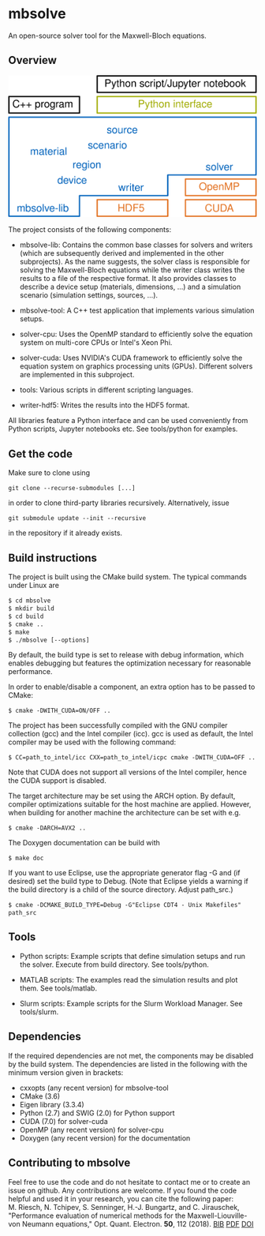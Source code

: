 # mbsolve
An open-source solver tool for the Maxwell-Bloch equations.

Overview
--------------------

![mbsolve overview](doc/mbsolve_overview.png)

The project consists of the following components:

- mbsolve-lib: Contains the common base classes for solvers and writers (which
are subsequently derived and implemented in the other subprojects). As the
name suggests, the solver class is responsible for solving the Maxwell-Bloch
equations while the writer class writes the results to a file of the
respective format. It also provides classes to describe a device setup
(materials, dimensions, ...) and a simulation scenario (simulation settings,
sources, ...).

- mbsolve-tool: A C++ test application that implements various simulation
setups.

- solver-cpu: Uses the OpenMP standard to efficiently solve the equation
system on multi-core CPUs or Intel's Xeon Phi.

- solver-cuda: Uses NVIDIA's CUDA framework to efficiently solve the equation
system on graphics processing units (GPUs). Different solvers are implemented
in this subproject.

- tools: Various scripts in different scripting languages.

- writer-hdf5: Writes the results into the HDF5 format.

All libraries feature a Python interface and can be used conveniently from
Python scripts, Jupyter notebooks etc. See tools/python for examples.

Get the code
--------------------

Make sure to clone using

    git clone --recurse-submodules [...]

in order to clone third-party libraries recursively. Alternatively, issue

    git submodule update --init --recursive

in the repository if it already exists.

Build instructions
--------------------
The project is built using the CMake build system. The typical commands under
Linux are

    $ cd mbsolve
    $ mkdir build
    $ cd build
    $ cmake ..
    $ make
    $ ./mbsolve [--options]

By default, the build type is set to release with debug information, which
enables debugging but features the optimization necessary for reasonable
performance.

In order to enable/disable a component, an extra option has to be passed to
CMake:

    $ cmake -DWITH_CUDA=ON/OFF ..

The project has been successfully compiled with the GNU compiler collection
(gcc) and the Intel compiler (icc). gcc is used as default, the Intel compiler
may be used with the following command:

    $ CC=path_to_intel/icc CXX=path_to_intel/icpc cmake -DWITH_CUDA=OFF ..

Note that CUDA does not support all versions of the Intel compiler, hence the
CUDA support is disabled.

The target architecture may be set using the ARCH option. By default, compiler
optimizations suitable for the host machine are applied. However, when
building for another machine the architecture can be set with e.g.

    $ cmake -DARCH=AVX2 ..

The Doxygen documentation can be build with

    $ make doc

If you want to use Eclipse, use the appropriate generator flag -G and (if
desired) set the build type to Debug. (Note that Eclipse yields a warning if
the build directory is a child of the source directory. Adjust path_src.)

    $ cmake -DCMAKE_BUILD_TYPE=Debug -G"Eclipse CDT4 - Unix Makefiles" path_src

Tools
--------------------
- Python scripts: Example scripts that define simulation setups and run the
  solver. Execute from build directory. See tools/python.

- MATLAB scripts: The examples read the simulation results and plot them.
  See tools/matlab.

- Slurm scripts: Example scripts for the Slurm Workload Manager.
  See tools/slurm.

Dependencies
--------------------
If the required dependencies are not met, the components may be disabled by
the build system. The dependencies are listed in the following with the
minimum version given in brackets:

- cxxopts (any recent version) for mbsolve-tool
- CMake (3.6)
- Eigen library (3.3.4)
- Python (2.7) and SWIG (2.0) for Python support
- CUDA (7.0) for solver-cuda
- OpenMP (any recent version) for solver-cpu
- Doxygen (any recent version) for the documentation

Contributing to mbsolve
--------------------
Feel free to use the code and do not hesitate to contact me or to create an
issue on github. Any contributions are welcome. If you found the code helpful
and used it in your research, you can cite the following paper:<br />
M. Riesch, N. Tchipev, S. Senninger, H.-J. Bungartz, and C. Jirauschek,
"Performance evaluation of numerical methods for the
Maxwell-Liouville-von Neumann equations," Opt. Quant. Electron. <b>50</b>,
112 (2018).
<a href="https://www.riesch.at/michael/publications/riesch2018oqel.bib">BIB</a>
<a href="https://www.riesch.at/michael/publications/riesch2018oqel.pdf">PDF</a>
<a href="http://dx.doi.org/10.1007/s11082-018-1377-4">DOI</a>
